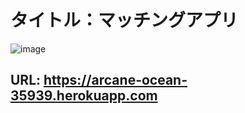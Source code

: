 # タイトル：マッチングアプリ

![image](https://user-images.githubusercontent.com/105050060/220828983-6cbe5115-ef10-42a2-a5a2-6155b38ab715.png)

## URL: https://arcane-ocean-35939.herokuapp.com
